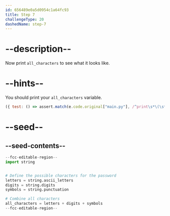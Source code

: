 ```yaml
---
id: 656489e0a5d0954c1a64fc93
title: Step 7
challengeType: 20
dashedName: step-7
---
```


# --description--

Now print `all_characters` to see what it looks like.

# --hints--

You should print your `all_characters` variable.

```js
({ test: () => assert.match(e.code.original["main.py"], /^print\s*\(\s*all_characters\s*\)/m) })
```

# --seed--

## --seed-contents--

```py
--fcc-editable-region--
import string


# Define the possible characters for the password
letters = string.ascii_letters
digits = string.digits
symbols = string.punctuation

# Combine all characters
all_characters = letters + digits + symbols
--fcc-editable-region--
```
